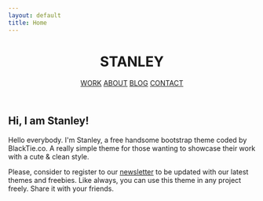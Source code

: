 ```yaml
---
layout: default
title: Home
---
```


<header>
  <h1>STANLEY</h1>
  <nav>
    <a href="#">WORK</a>
    <a href="#">ABOUT</a>
    <a href="#">BLOG</a>
    <a href="#">CONTACT</a>
  </nav>
</header>

<div class="container">
  <div class="profile-img">
    <!-- Your avatar image can be added here -->
  </div>
  <h2>Hi, I am Stanley!</h2>
  <p>Hello everybody. I'm Stanley, a free handsome bootstrap theme coded by BlackTie.co. A really simple theme for those wanting to showcase their work with a cute & clean style.</p>
  <p>Please, consider to register to our <a href="#">newsletter</a> to be updated with our latest themes and freebies. Like always, you can use this theme in any project freely. Share it with your friends.</p>
</div>
